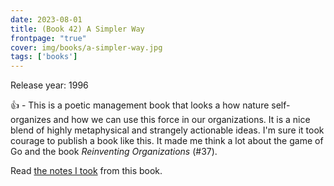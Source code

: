 ```yaml
---
date: 2023-08-01
title: (Book 42) A Simpler Way
frontpage: "true"
cover: img/books/a-simpler-way.jpg
tags: ['books']
---
```


Release year: 1996

👍 - This is a poetic management book that looks a how nature self-organizes and how we can use this force in our organizations. It is a nice blend of highly metaphysical and strangely actionable ideas. I'm sure it took courage to publish a book like this. It made me think a lot about the game of Go and the book _Reinventing Organizations_ (#37).

Read [the notes I took](/books/a-simpler-way.pdf) from this book.
